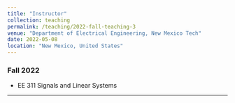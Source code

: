 ```yaml
---
title: "Instructor"
collection: teaching
permalink: /teaching/2022-fall-teaching-3
venue: "Department of Electrical Engineering, New Mexico Tech"
date: 2022-05-08
location: "New Mexico, United States"
---
```

### Fall 2022
* EE 311 Signals and Linear Systems
    
---------------------------------------------

